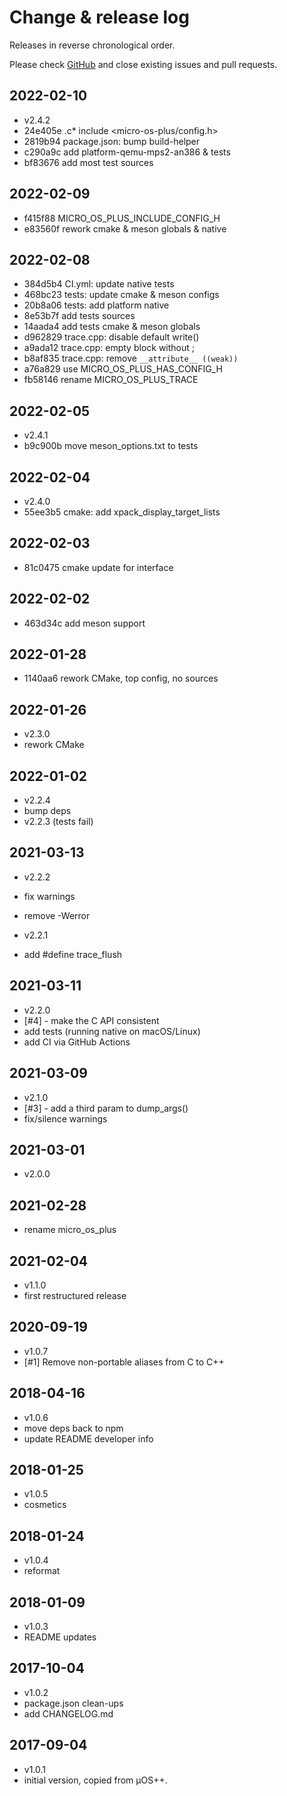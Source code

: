 # Change & release log

Releases in reverse chronological order.

Please check
[GitHub](https://github.com/micro-os-plus/diag-trace-xpack/issues/)
and close existing issues and pull requests.

## 2022-02-10

- v2.4.2
- 24e405e .c* include <micro-os-plus/config.h>
- 2819b94 package.json: bump build-helper
- c290a9c add platform-qemu-mps2-an386 & tests
- bf83676 add most test sources

## 2022-02-09

- f415f88 MICRO_OS_PLUS_INCLUDE_CONFIG_H
- e83560f rework cmake & meson globals & native

## 2022-02-08

- 384d5b4 CI.yml: update native tests
- 468bc23 tests: update cmake & meson configs
- 20b8a06 tests: add platform native
- 8e53b7f add tests sources
- 14aada4 add tests cmake & meson globals
- d962829 trace.cpp: disable default write()
- a9ada12 trace.cpp: empty block without ;
- b8af835 trace.cpp: remove `__attribute__ ((weak))`
- a76a829 use MICRO_OS_PLUS_HAS_CONFIG_H
- fb58146 rename MICRO_OS_PLUS_TRACE

## 2022-02-05

- v2.4.1
- b9c900b move meson_options.txt to tests

## 2022-02-04

- v2.4.0
- 55ee3b5 cmake: add xpack_display_target_lists

## 2022-02-03

- 81c0475 cmake update for interface

## 2022-02-02

- 463d34c add meson support

## 2022-01-28

- 1140aa6 rework CMake, top config, no sources

## 2022-01-26

- v2.3.0
- rework CMake

## 2022-01-02

- v2.2.4
- bump deps
- v2.2.3 (tests fail)

## 2021-03-13

- v2.2.2
- fix warnings
- remove -Werror

- v2.2.1
- add #define trace_flush

## 2021-03-11

- v2.2.0
- [#4] - make the C API consistent
- add tests (running native on macOS/Linux)
- add CI via GitHub Actions

## 2021-03-09

- v2.1.0
- [#3] - add a third param to dump_args()
- fix/silence warnings

## 2021-03-01

- v2.0.0

## 2021-02-28

- rename micro_os_plus

## 2021-02-04

- v1.1.0
- first restructured release

## 2020-09-19

- v1.0.7
- [#1] Remove non-portable aliases from C to C++

## 2018-04-16

- v1.0.6
- move deps back to npm
- update README developer info

## 2018-01-25

- v1.0.5
- cosmetics

## 2018-01-24

- v1.0.4
- reformat

## 2018-01-09

- v1.0.3
- README updates

## 2017-10-04

- v1.0.2
- package.json clean-ups
- add CHANGELOG.md

## 2017-09-04

- v1.0.1
- initial version, copied from µOS++.
